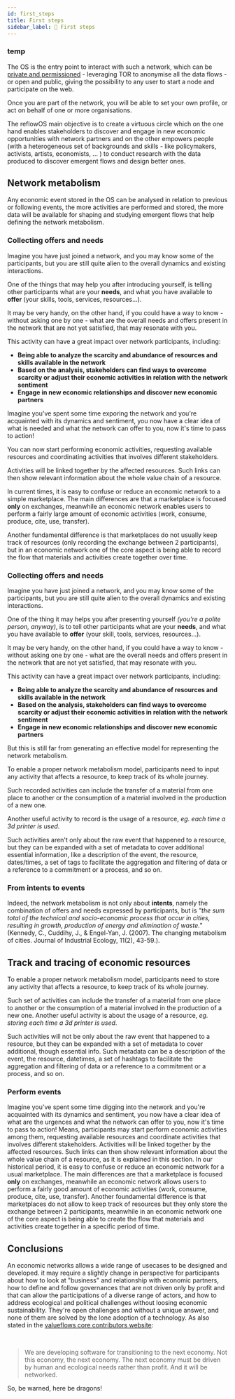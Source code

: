 ```yaml
---
id: first_steps
title: First steps
sidebar_label: 🌟 First steps
---
```


<section class="reflow__doc">
  <div class="hero__img" style="background-image: url('../img/network.jpg')"></div>


### temp
The OS is the entry point to interact with such a network, which can be [private and permissioned](/docs/decodeOS) - leveraging TOR to anonymise all the data flows - or open and public, giving the possibility to any user to start a node and participate on the web.

Once you are part of the network, you will be able to set your own profile, or act on behalf of one or more organisations.

The reflowOS main objective is to create a virtuous circle which on the one hand enables stakeholders to discover and engage in new economic opportunities with network partners and on the other empowers people (with a heterogeneous set of backgrounds and skills - like policymakers, activists, artists, economists, ... ) to conduct research with the data produced to discover emergent flows and design better ones.

## Network metabolism
Any economic event stored in the OS can be analysed in relation to previous or following events, the more activities are performed and stored, the more data will be available for shaping and studying emergent flows that help defining the network metabolism. 

### Collecting offers and needs 
Imagine you have just joined a network, and you may know some of the participants, but you are still quite alien to the overall dynamics and existing interactions.

One of the things that may help you after introducing yourself, is telling other participants what are your **needs**, and what you have available to **offer** (your skills, tools, services, resources...).

It may be very handy, on the other hand, if you could have a way to know - without asking one by one - what are the overall needs and offers present in the network that are not yet satisfied, that may resonate with you.

This activity can have a great impact over network participants, including:

- **Being able to analyze the scarcity and abundance of resources and skills available in the network**
- **Based on the analysis, stakeholders can find ways to overcome scarcity or adjust their economic activities in relation with the network sentiment**
- **Engage in new economic relationships and discover new economic partners**


Imagine you've spent some time exporing the network and you're acquainted with its dynamics and sentiment, you now have a clear idea of what is needed and what the network can offer to you, now it's time to pass to action!

You can now start performing economic activities, requesting available resources and coordinating activities that involves different stakeholders. 

Activities will be linked together by the affected resources. Such links can then show relevant information about the whole value chain of a resource.

In current times, it is easy to confuse or reduce an economic network to a simple marketplace. The main differences are that a marketplace is focused **only** on exchanges, meanwhile an economic network enables users to perform a fairly large amount of economic activities (work, consume, produce, cite, use, transfer).

Another fundamental difference is that marketplaces do not usually keep track of resources (only recording the exchange between 2 participants), but in an economic network one of the core aspect is being able to record the flow that materials and activities create together over time.



### Collecting offers and needs 
Imagine you have just joined a network, and you may know some of the participants, but you are still quite alien to the overall dynamics and  existing interactions.

One of the thing it may helps you after presenting yourself _(you're a polite person, anyway)_, is to tell other participants what are your **needs**, and what you have available to **offer** (your skill, tools, services, resources...).

It may be very handy, on the other hand, if you could have a way to know - without asking one by one - what are the overall needs and offers present in the network that are not yet satisfied, that may resonate with you.

This activity can have a great impact over network participants, including:

- **Being able to analyze the scarcity and abundance of resources and skills available in the network**
- **Based on the analysis, stakeholders can find ways to overcome scarcity or adjust their economic activities in relation with the network sentiment**
- **Engage in new economic relationships and discover new economic partners**

But this is still far from generating an effective model for representing the network metabolism.



To enable a proper network metabolism model, participants need to input any activity that affects a resource, to keep track of its whole journey.

Such recorded activities can include the transfer of a material from one place to another or the consumption of a material involved in the production of a new one.

Another useful activity to record is the usage of a resource, _eg. each time a 3d printer is used_.

Such activities aren't only about the raw event that happened to a resource, but they can be expanded with a set of metadata to cover additional essential information, like a description of the event, the resource, dates/times, a set of tags to facilitate the aggregation and filtering of data or a reference to a commitment or a process, and so on.


### From intents to events

Indeed, the network metabolism is not only about **intents**, namely the combination of offers and needs expressed by participants, but is _"the sum total of the technical and socio-economic process that occur in cities, resulting in growth, production of energy and elimination of waste."_ (Kennedy, C., Cuddihy, J., & Engel-Yan, J. (2007). The changing metabolism of cities. Journal of Industrial Ecology, 11(2), 43-59.).

## Track and tracing of economic resources

To enable a proper network metabolism model, participants need to store any activity that affects a resource, to keep track of its whole journey.

Such set of activities can include the transfer of a material from one place to another or the consumption of a material involved in the production of a new one.
Another useful activity is about the usage of a resource, _eg. storing each time a 3d printer is used_.

Such activities will not be only about the raw event that happened to a resource, but they can be expanded with a set of metadata to cover additional, though essential info.
Such metadata can be a description of the event, the resource, datetimes, a set of hashtags to facilitate the aggregation and filtering of data or a reference to a commitment or a process, and so on.

### Perform events

Imagine you've spent some time digging into the network and you're acquainted with its dynamics and sentiment, you now have a clear idea of what are the urgences and what the network can offer to you, now it's time to pass to action!
Means, participants may start perform economic activities among them, requesting available resources and coordinate activities that involves different stakeholders. 
Activities will be linked together by the affected resources.
Such links can then show relevant information about the whole value chain of a resource, as it is explained in this section.
In our historical period, it is easy to confuse or reduce an economic network for a usual marketplace.
The main differences are that a marketplace is focused **only** on exchanges, meanwhile an economic network allows users to perform a fairly good amount of economic activities (work, consume, produce, cite, use, transfer).
Another foundamental difference is that marketplaces do not allow to keep track of resources but they only store the exchange between 2 participants, meanwhile in an economic network one of the core aspect is being able to create the flow that materials and activities create together in a specific period of time.

## Conclusions

An economic networks allows a wide range of usecases to be designed and developed. it may require a slightly change in perspective for participants about how to look at "business" and relationship with economic partners, how to define and follow governances that are not driven only by profit and that can allow the participations of a diverse range of actors, and how to address ecological and political challenges without loosing economic sustainability.
They're open challenges and without a unique answer, and none of them are solved by the lone adoption of a technology.
As also stated in the [valueflows core contributors website](https://mikorizal.org): 

<br />

> We are developing software for transitioning to the next economy.
> Not this economy, the next economy.
> The next economy must be driven by human and ecological needs rather than profit. And it will be networked.

So, be warned, here be dragons!
</section>